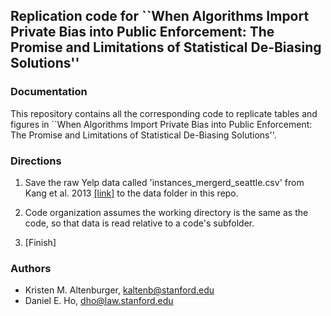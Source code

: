 ## Replication code for ``When Algorithms Import Private Bias into Public Enforcement: The Promise and Limitations of Statistical De-Biasing Solutions''

### Documentation
This repository contains all the corresponding code to replicate tables and figures in ``When Algorithms Import Private Bias into Public Enforcement: The Promise and Limitations of Statistical De-Biasing Solutions''.

### Directions
1. Save the raw Yelp data called 'instances_mergerd_seattle.csv' from Kang et al. 2013 <a href="http://www3.cs.stonybrook.edu/~junkang/hygiene/">[link]</a> to the data folder in this repo.

2. Code organization assumes the working directory is the same as the code, so that data is read relative to a code's subfolder. 

3. [Finish]


### Authors
* Kristen M. Altenburger, kaltenb@stanford.edu
* Daniel E. Ho, dho@law.stanford.edu
